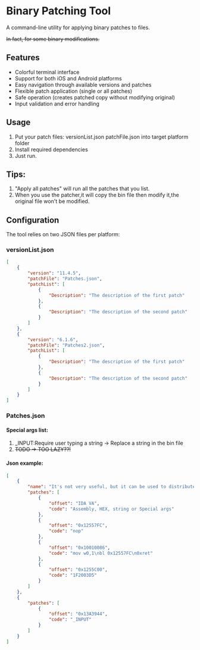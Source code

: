 # Binary Patching Tool

A command-line utility for applying binary patches to files.

~~In fact, for some binary modifications.~~

## Features

- Colorful terminal interface
- Support for both iOS and Android platforms
- Easy navigation through available versions and patches
- Flexible patch application (single or all patches)
- Safe operation (creates patched copy without modifying original)
- Input validation and error handling

## Usage
1. Put your patch files:
versionList.json
patchFile.json
into target platform folder
2. Install required dependencies
3. Just run.


## Tips:
1. "Apply all patches" will run all the patches that you list.
2. When you use the patcher,it will copy the bin file then modify it,the original file won't be modified.
   

## Configuration
The tool relies on two JSON files per platform:

### versionList.json
```json
[
    {
        "version": "11.4.5",
        "patchFile": "Patches.json",
        "patchList": [
            {
                "Description": "The description of the first patch"
            },
            {
                "Description": "The description of the second patch"
            }
        ]
    },
    {
        "version": "6.1.6",
        "patchFile": "Patches2.json",
        "patchList": [
            {
                "Description": "The description of the first patch"
            },
            {
                "Description": "The description of the second patch"
            }
        ]
    }
]
```
### Patches.json
####  Special args list:
1. _INPUT:Require user typing a string -> Replace a string in the bin file
2. ~~TODO -> TOO LAZY??!~~
####  Json example:
```json
[
    {
        "name": "It's not very useful, but it can be used to distribute patches, right",
        "patches": [
            {
                "offset": "IDA VA",
                "code": "Assembly, HEX, string or Special args"
            },
            {
                "offset": "0x12557FC",
                "code": "nop"
            },
            {
                "offset": "0x10010086",
                "code": "mov w0,1\nbl 0x12557FC\n0xret"
            },
            {
                "offset": "0x1255C00",
                "code": "1F2003D5"
            }
        ]
    },
    {
        "patches": [
            {
                "offset": "0x13A3944",
                "code": "_INPUT"
            }
        ]
    }
]
```
